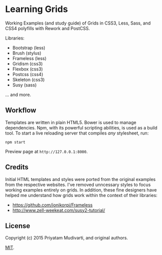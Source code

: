 Learning Grids
==============

Working Examples (and study guide) of Grids in CSS3, Less, Sass, and CSS4 polyfills with Rework and PostCSS.

Libraries:

- Bootstrap (less)
- Brush (stylus)
- Frameless (less)
- Gridism (css3)
- Flexbox (css3)
- Postcss (css4)
- Skeleton (css3)
- Susy (sass)

... and more.

## Workflow

Templates are written in plain HTML5. Bower is used to manage dependencies. Npm, with its powerful scripting
abilities, is used as a build tool. To start a live reloading server that compiles _any_ stylesheet, run:

	npm start

Preview page at `http://127.0.0.1:8000`.

## Credits

Initial HTML templates and styles were ported from the original examples from the respective websites. I've removed
unncessary styles to focus working examples entirely on grids. In addition, these fine designers have helped me
understand how grids work within the context of their libraries:

- https://github.com/jonikorpi/Frameless
- http://www.zell-weekeat.com/susy2-tutorial/

## License

Copyright (c) 2015 Priyatam Mudivarti, and original authors.

[MIT](http://opensource.org/licenses/MIT).
